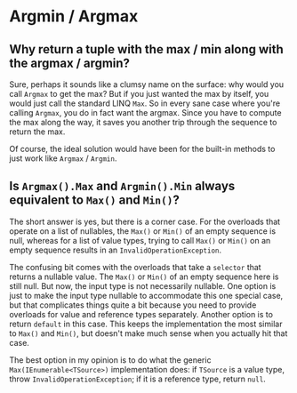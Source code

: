 # Argmin / Argmax

## Why return a tuple with the max / min along with the argmax / argmin?
Sure, perhaps it sounds like a clumsy name on the surface: why would you call `Argmax` to get the max?
But if you just wanted the max by itself, you would just call the standard LINQ `Max`.
So in every sane case where you're calling `Argmax`, you do in fact want the argmax.
Since you have to compute the max along the way, it saves you another trip through the sequence
to return the max.

Of course, the ideal solution would have been for the built-in methods to just work like `Argmax` / `Argmin`.

## Is `Argmax().Max` and `Argmin().Min` always equivalent to `Max()` and `Min()`?

The short answer is yes, but there is a corner case.
For the overloads that operate on a list of nullables,
the `Max()` or `Min()` of an empty sequence is null,
whereas for a list of value types, trying to call `Max()` or `Min()` on an empty sequence results in an `InvalidOperationException`.

The confusing bit comes with the overloads that take a `selector` that returns a nullable value.
The `Max()` or `Min()` of an empty sequence here is still null.
But now, the input type is not necessarily nullable.
One option is just to make the input type nullable to accommodate this one special case, but that complicates things quite a bit because you need to provide overloads for value and reference types separately.
Another option is to return `default` in this case.
This keeps the implementation the most similar to `Max()` and `Min()`, but doesn't make much sense when you actually hit that case.

The best option in my opinion is to do what the generic `Max(IEnumerable<TSource>)` implementation does:
if `TSource` is a value type, throw `InvalidOperationException`; if it is a reference type, return `null`.
